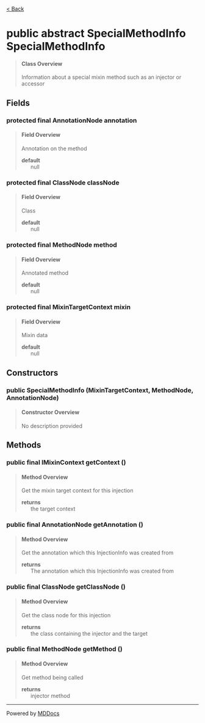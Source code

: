 [< Back](../README.md)
# public abstract SpecialMethodInfo SpecialMethodInfo #
>#### Class Overview ####
>Information about a special mixin method such as an injector or accessor
## Fields ##
### protected final AnnotationNode annotation ###
>#### Field Overview ####
>Annotation on the method
>
>**default**<br />
>&nbsp;&nbsp;&nbsp;&nbsp;&nbsp;&nbsp;null
>
### protected final ClassNode classNode ###
>#### Field Overview ####
>Class
>
>**default**<br />
>&nbsp;&nbsp;&nbsp;&nbsp;&nbsp;&nbsp;null
>
### protected final MethodNode method ###
>#### Field Overview ####
>Annotated method
>
>**default**<br />
>&nbsp;&nbsp;&nbsp;&nbsp;&nbsp;&nbsp;null
>
### protected final MixinTargetContext mixin ###
>#### Field Overview ####
>Mixin data
>
>**default**<br />
>&nbsp;&nbsp;&nbsp;&nbsp;&nbsp;&nbsp;null
>
## Constructors ##
### public SpecialMethodInfo (MixinTargetContext, MethodNode, AnnotationNode) ###
>#### Constructor Overview ####
>No description provided
>
## Methods ##
### public final IMixinContext getContext () ###
>#### Method Overview ####
>Get the mixin target context for this injection
>
>**returns**<br />
>&nbsp;&nbsp;&nbsp;&nbsp;&nbsp;&nbsp;the target context
>
### public final AnnotationNode getAnnotation () ###
>#### Method Overview ####
>Get the annotation which this InjectionInfo was created from
>
>**returns**<br />
>&nbsp;&nbsp;&nbsp;&nbsp;&nbsp;&nbsp;The annotation which this InjectionInfo was created from
>
### public final ClassNode getClassNode () ###
>#### Method Overview ####
>Get the class node for this injection
>
>**returns**<br />
>&nbsp;&nbsp;&nbsp;&nbsp;&nbsp;&nbsp;the class containing the injector and the target
>
### public final MethodNode getMethod () ###
>#### Method Overview ####
>Get method being called
>
>**returns**<br />
>&nbsp;&nbsp;&nbsp;&nbsp;&nbsp;&nbsp;injector method
>

---
Powered by [MDDocs](https://github.com/VRCube/MDDocs)